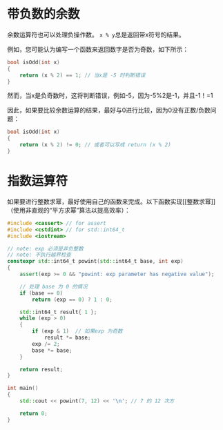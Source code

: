 # 带负数的余数

余数运算符也可以处理负操作数。 `x % y`总是返回带x符号的结果。

例如，您可能认为编写一个函数来返回数字是否为奇数，如下所示：
```C++
bool isOdd(int x)
{
    return (x % 2) == 1; // 当x是 -5 时判断错误
}
```
然而，当x是负奇数时，这将判断错误，例如-5，因为-5%2是-1，并且-1！=1

因此，如果要比较余数运算的结果，最好与0进行比较，因为0没有正数/负数问题：
```C++
bool isOdd(int x)
{
    return (x % 2) != 0; // 或者可以写成 return (x % 2)
}
```

# 指数运算符

如果要进行整数求幂，最好使用自己的函数来完成。以下函数实现[[整数求幂]]（使用非直观的“平方求幂”算法以提高效率）：
```C++
#include <cassert> // for assert
#include <cstdint> // for std::int64_t
#include <iostream>

// note: exp 必须是非负整数
// note: 不执行越界检查
constexpr std::int64_t powint(std::int64_t base, int exp)
{
	assert(exp >= 0 && "powint: exp parameter has negative value");

	// 处理 base 为 0 的情况
	if (base == 0)
		return (exp == 0) ? 1 : 0;

	std::int64_t result{ 1 };
	while (exp > 0)
	{
		if (exp & 1)  // 如果exp 为奇数
			result *= base;
		exp /= 2;
		base *= base;
	}

	return result;
}

int main()
{
	std::cout << powint(7, 12) << '\n'; // 7 的 12 次方

	return 0;
}
```
